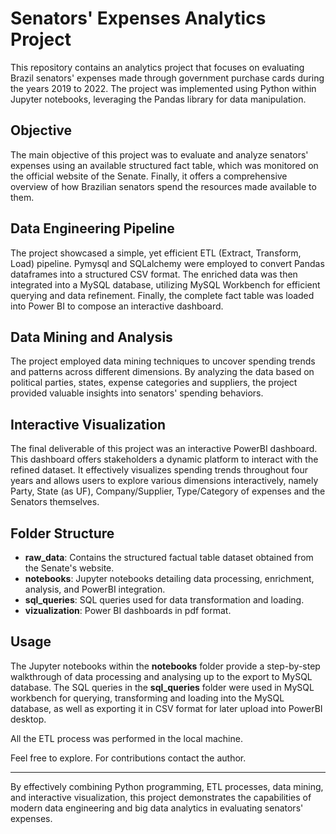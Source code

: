 # Senators' Expenses Analytics Project

This repository contains an analytics project that focuses on evaluating Brazil senators' expenses made through government purchase cards during the years 2019 to 2022. The project was implemented using Python within Jupyter notebooks, leveraging the Pandas library for data manipulation.

## Objective

The main objective of this project was to evaluate and analyze senators' expenses using an available structured fact table, which was monitored on the official website of the Senate. Finally, it offers a comprehensive overview of how Brazilian senators spend the resources made available to them.

## Data Engineering Pipeline

The project showcased a simple, yet efficient ETL (Extract, Transform, Load) pipeline. Pymysql and SQLalchemy were employed to convert Pandas dataframes into a structured CSV format. The enriched data was then integrated into a MySQL database, utilizing MySQL Workbench for efficient querying and data refinement. Finally, the complete fact table was loaded into Power BI to compose an interactive dashboard.

## Data Mining and Analysis

The project employed data mining techniques to uncover spending trends and patterns across different dimensions. By analyzing the data based on political parties, states, expense categories and suppliers, the project provided valuable insights into senators' spending behaviors.

## Interactive Visualization

The final deliverable of this project was an interactive PowerBI dashboard. This dashboard offers stakeholders a dynamic platform to interact with the refined dataset. It effectively visualizes spending trends throughout four years and allows users to explore various dimensions interactively, namely Party, State (as UF), Company/Supplier, Type/Category of expenses and the Senators themselves.

## Folder Structure

- **raw_data**: Contains the structured factual table dataset obtained from the Senate's website.
- **notebooks**: Jupyter notebooks detailing data processing, enrichment, analysis, and PowerBI integration.
- **sql_queries**: SQL queries used for data transformation and loading.
- **vizualization**: Power BI dashboards in pdf format.

## Usage

The Jupyter notebooks within the **notebooks** folder provide a step-by-step walkthrough of data processing and analysing up to the export to MySQL database. The SQL queries in the **sql_queries** folder were used in MySQL workbench for querying, transforming and loading into the MySQL database, as well as exporting it in CSV format for later upload into PowerBI desktop.

All the ETL process was performed in the local machine.

Feel free to explore. For contributions contact the author.

---

By effectively combining Python programming, ETL processes, data mining, and interactive visualization, this project demonstrates the capabilities of modern data engineering and big data analytics in evaluating senators' expenses.
